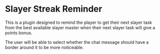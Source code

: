 # Slayer Streak Reminder
This is a plugin designed to remind the player to get their next slayer task from the best available slayer master when their next slayer task will give a points bonus.

The user will be able to select whether the chat message should have a border around it to be more noticeable.